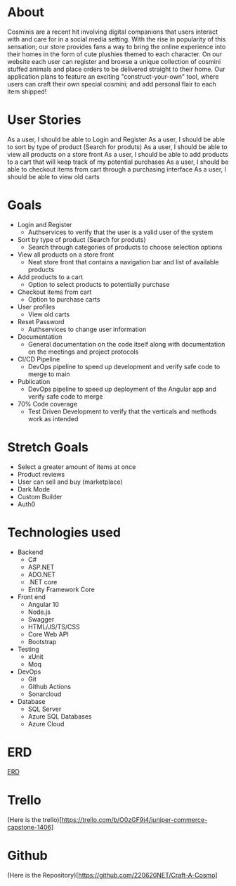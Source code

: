# About
Cosminis are a recent hit involving digital companions that users interact with and care for in a social media setting. With the rise in popularity of this sensation; our store provides fans a way to bring the online experience into their homes in the form of cute plushies themed to each character. On our website each user can register and browse a unique collection of cosmini stuffed animals and place orders to be delivered straight to their home. Our application plans to feature an exciting "construct-your-own" tool, where
users can craft their own special cosmini; and add personal flair to each item shipped! 

# User Stories
As a user, I should be able to Login and Register
As a user, I should be able to sort by type of product (Search for produts)
As a user, I should be able to view all products on a store front
As a user, I should be able to add products to a cart that will keep track of my potential purchases
As a user, I should be able to checkout items from cart through a purchasing interface
As a user, I should be able to view old carts

# Goals
- Login and Register
    - Authservices to verify that the user is a valid user of the system
- Sort by type of product (Search for produts)
    - Search through categories of products to choose selection options 
- View all products on a store front
    - Neat store front that contains a navigation bar and list of available products
- Add products to a cart
    - Option to select products to potentially purchase
- Checkout items from cart
    - Option to purchase carts 
- User profiles
    - View old carts
- Reset Password
    - Authservices to change user information
- Documentation
    - General documentation on the code itself along with documentation on the meetings and project protocols
- CI/CD Pipeline
    - DevOps pipeline to speed up development and verify safe code to merge to main
- Publication
    - DevOps pipeline to speed up deployment of the Angular app and verify safe code to merge
- 70% Code coverage
    - Test Driven Development to verify that the verticals and methods work as intended

# Stretch Goals
- Select a greater amount of items at once
- Product reviews
- User can sell and buy (marketplace)
- Dark Mode
- Custom Builder
- Auth0 

# Technologies used
- Backend
    - C#
    - ASP.NET
    - ADO.NET
    - .NET core
    - Entity Framework Core
- Front end
    - Angular 10
    - Node.js
    - Swagger
    - HTML/JS/TS/CSS
    - Core Web API
    - Bootstrap
- Testing
    - xUnit
    - Moq 
- DevOps
    - Git
    - Github Actions
    - Sonarcloud
- Database
    - SQL Server
    - Azure SQL Databases
    - Azure Cloud

# ERD
[ERD](ERD.png)

# Trello
(Here is the trello)[https://trello.com/b/O0zGF9j4/juniper-commerce-capstone-1406]

# Github
(Here is the Repository)[https://github.com/220620NET/Craft-A-Cosmo]
